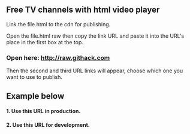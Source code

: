## Free TV channels with html video player

Link the file.html to the cdn for publishing. 

Open the file.html raw then copy the link URL and paste it into the URL's place in the first box at the top. 

### Open here: http://raw.githack.com

Then the second and third URL links will appear, choose which one you want to use to publish. 

## Example below

#### 1. Use this URL in production.

#### 2. Use this URL for development.
